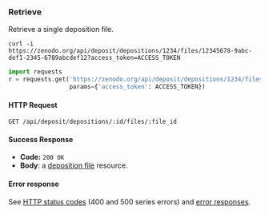 ### Retrieve

Retrieve a single deposition file.

```shell
curl -i https://zenodo.org/api/deposit/depositions/1234/files/12345678-9abc-def1-2345-6789abcdef12?access_token=ACCESS_TOKEN

```

```python
import requests
r = requests.get('https://zenodo.org/api/deposit/depositions/1234/files/12345678-9abc-def1-2345-6789abcdef12',
                 params={'access_token': ACCESS_TOKEN})
```

#### HTTP Request

`GET /api/deposit/depositions/:id/files/:file_id`


#### Success Response

* **Code:** `200 OK`
* **Body**: a [deposition file](#deposition-file) resource.

#### Error response

See [HTTP status codes](#http-status-codes) (400 and 500 series errors) and
[error responses](#errors).
